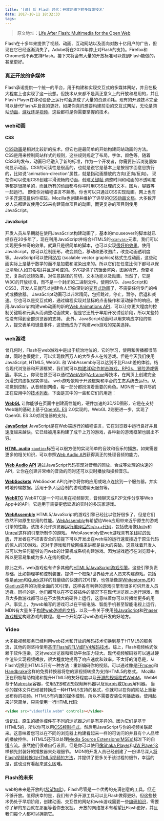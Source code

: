 ```yaml
---
title: '[译] 后 Flash 时代：开放网络下的多媒体技术'
date: 2017-10-11 18:32:33
tags:
---
```

> 原文地址：[Life After Flash: Multimedia for the Open Web][2]

Flash在十多年来提供了视频、动画、互动网站以及面向对数十亿用户的广告，但现在它已经逐渐消失了。Adobe将在2020年停止对Flash的支持。Firefox和Chrome也不再支持Flash。接下来将会有大量的开放标准可以做到Flash能做的，甚至更好。

### **真正开放的多媒体**

Flash承诺提供一个统一的平台，用于构建和实现交互式的多媒体网站，并且在极大程度上也实现了这一设想。但技术从来都不是真正意义上的开放和易用的，并且Flash Player在移动设备上运行时会造成了大量的资源消耗。现有的开源技术完全可以替代Flash并且做的更好。如果你真的想要构建前沿的交互式网站，无论是网站[动画][3]，[游戏][4]还是[视频][5]，这些都将是你需要掌握的技术。

### **web动画**
#### CSS
[CSS动画][6]是相对比较新的技术，但它也是最简单的开始构建网站动画的方法。CSS是用来控制网站样式的规则，这些规则规定了布局，字体，颜色等。随着CSS3的发布，动画已经融入了新的标准，作为一个开发者，你需要告诉浏览器如何显示动画。CSS的可读性是很高的，也就是说它是基本上是按照字面意思执行的，比如说“animation-direction”属性，就是指动画播放的方向(正向/反向)。
现在你可以使用CSS创建平滑流畅的动画，创建[关键帧][7],调整时间和动画的不透明度等都是很简单的，而且所有的动画都与你平时用CSS处理的文本，图片，容器等一起运行。
即使你对编程语言不熟悉，你也可以只通过CSS实现动画。网上也有许多[开源项目][8]供你把玩。Mozilla也创建并维护了详尽的[CSS动画文档][9]。大多数开发人员都建议使用CSS来构建简单项目的动画，而更复杂的项目则使用JavaScript。

#### JavaScript
开发人员从早期就在使用JavaScript构建动画了，基本的mouseover的脚本就已经存在20多年了，现在利用JavaScript并结合HTML5的[`<canvas>`][10]元素，我们可以实现更多神奇的效果。就算只是很简单的脚本，也可以实现[很好的效果][11]。使用JavaScript，你可以绘制图形，改变颜色，移动和更改图片，改变动画透明度等。JavaScript可以使用[SVG][12] (scalable vector graphics)格式生成动画，这些动画实际上是基于数学的而不是加载和渲染出来的。所以它们在任意比例下都可以保证清晰(人如其名啦)并且是可控的。SVG提供了抗锯齿渲染，图案填充，渐变填充，复杂的滤镜效果，对任意路径的剪切，文本功能以及动画。当然了，它是W3C的开放标准，而不是一个封闭的二进制文件。使用SVG、JavaScript和CSS3，开发人员就可以创建令人印象深刻的[交互式动画][13]了，不需要任何专门的格式或播放器。
JavaScript动画可以非常精简，包括跳过，停止，暂停，后退和减速。它也可以是交互式的，通过编程实现对鼠标的点击操作和滚动操作的响应。使用JavaScript构建web动画的新的[Web Animations API][14]，可以让你更大程度的控制关键帧和元素从而调整动画效果，但是它还处于早期开发试验阶段，所以某些特性没有得到全部浏览器的支持。
此外，JavaScript动画可以用来响应字段的输入，提交表单和键盘事件，这使他成为了构建web游戏的完美选择。

### **web游戏**

曾几何时，Flash在web游戏中是出于统治地位的，它的学习，使用和传播都很简单，同时也很健壮，可以实现数百万人的大型多人在线游戏。但是今天我们使用JavaScript, HTML5, WebGL 和 WebAssembly可以达到不比Flash差的体验。结合现代浏览器和开源框架，我们就可以[构建3D动作射击游戏，RPGs，冒险游戏等等][15]。事实上，你现在甚至可以通过[WebVR][16]和[A-frame][17]等技术，在网页上创建完全沉浸式的虚拟现实体验。
web游戏依赖于开源框架和平台的生态系统去运行。从视觉到控制，从音频到网络，每一部分都扮演着重要的角色。MDN有一套详尽的正在应用中的[技术列表][18]，下面是其中的一些和它们的用途：

**[WebGL][19]**
让你能够在页面中创建高性能的，硬件加速的3D/2D图形，它是在支持Web端的基础上基于[OpenGL ES][20] 2.0实现的。WebGL 2则更进一步，实现了OpenGL ES 3.0对浏览器的支持。

**[JavaScript][21]**
JavaScript是在Web端运行的编程语言，它在浏览器中运行良好并且速度越来越快。它已经被用来构建了成千上万的游戏，各种新的游戏框架也层出不穷。

**[HTML audio][22]**
[`<audio>`][23]标签可以很方便的实现简单的音效和音乐的播放。如果需要更多的相关知识，可以参照[Web Audio API][24]获得真正的处理音频的能力。

**[Web Audio API][25]**
通过JavaScript代码实现对音频的回放、合成等处理的快速的API，让你在创建非常棒的音效的同时还可以实时播放和操控音乐。

**[WebSockets][26]**
WebSocket API允许你将你的应用或站点连接到一个服务器，并实时地传输数据。适用于多人回合制的游戏或聊天服务等。

**[WebRTC][27]**
WebRTC是一个可以用在视频聊天，音频聊天或P2P文件分享等Web App中的API。它适用于需要更低延迟的实时的多玩家游戏。

**[WebAssembly][28]**
HTML5/JavaScript的游戏引擎已经比以往好很多了，但是它们依然不如原生应用的性能。[WebAssembly][29]有希望给Web应用带来近乎原生的游戏引擎的性能。该技术允许浏览器[运行编译后的c/c++代码][30]，包括使用像[Unity][31]和[Unreal][32]这样的引擎所制作的游戏。
WebAssembly使web游戏具有[多线程的优势][33]，开发者在不损害安全的前提下可以开发出在web端的运行速度接近于原生代码的惊人的3D游戏。这对于游戏和开放网络来讲都是巨大的突破。这意味着开发人员可以为任何能够访问web的计算机或系统构建游戏。因为游戏运行在浏览器中，所以更容易集成为多人在线的模式。

除此之外，web游戏也有许多其他的[HTML5/JavaScript游戏引擎][34]。这些引擎负责基础，比如物理学和控制装置，提供一个框架/世界给开发人员来构建游戏。包括像是[atom][35]和[Quick][36]这样的轻量级的快速的2D引擎，也包括像是[WhitestormJS][37]和[Gladius][38]这样的功能全面的3D引擎，这样各有利弊的游戏引擎有很多可供开发人员选择。同样的是，他们都可以在不安装插件的情况下在现代浏览器上运行游戏，而且大多数游戏都可以在不太强大的硬件上运行，这意味着你可以传播给更多的用户。事实上，为web编写的游戏可以在平板电脑、智能手机甚至智能电视上运行。
MDN有大量关于[构建web游戏的文档][39]，以及一些关于使用[纯JavaScript][40]和[Phaser游戏框架][41]构建游戏的教程。是一个开始学习web游戏开发的好地方。

### **Video**
大多数视频服务已经利用web技术和开放的解码技术切换到基于HTML5的服务流，其他的则坚持使用[基于Flash的FLV或FV4解码技术][42]。综上，Flash视频格式依赖于软件渲染，这对web浏览器和移动平台压力较大。现代视频解码器可以通过硬件渲染实现视频播放，很大程度地提高了响应速度和效率。不太好的消息是，从Flash切换到HTML5只有一种方法：重新编码你的视频。可以通过像是[FFmpeg][43]和[Handbrake][44]这样的免费转换器将您的源视频转换为支持HTML5的格式。
Mozilla正在积极帮助构建和提升HTML5的友好程度以及[开源的视频格式WebM][45]。WebM基于[Matroska][46]容器，使用[VP8][47]和[VP9][48]视频解码器以及[Vorbis][49]或[Opus][50]解码器。
当你的媒体文件已经被转换成一种HTML5支持的格式，你就可以在你的网站上重新发布你的视频。HTML5有内置的媒体控制，所以不需要安装任何播放器。使用起来非常简单，只需使用一行HTML代码:

```html
<video src="videofile.webm" controls></video>
```

请记住，原生的媒体控件在不同的浏览器之间是有差异的。因为它们是基于HTML5的，所以你可以用[CSS控制样式][51]，然后用JavaScript与你的视频关联起来。这意味着您可以在不同的浏览器上构建看起来一样的可访问的并且有个人品牌的播放控件。
HTML5还可以处理[Media Source Extensions(MSEs)][52]标准下的自适应流。虽然他们很难自行设置，但是你可以使用[像Shaka Player][53]和[JW Player][54]这样预先封装好的播放器来处理细节。
MDN的开发人员已经创建了一份详尽深入[将Flash视频转换为HTML5视频的方法][55]，并提供了更多关于该过程的细节，幸运的是，这也没有看起来这么困难。

### **Flash的未来**
web的未来是开放的([希望如此][56])，Flash尽管是一个优秀的充满创意的工具，但还不够开放。值得庆幸的是，我们有许多开源工具可以比Flash做得更好。但这些技术仍处于早期阶段，创建动画、交互性的网站和web游戏需要一些[编码知识][57]，需要你了解的东西就在那里等着你去发掘。
开放的网络技术有希望比Flash更好，并且我们每个人都可以拥抱它。

  [2]: https://hacks.mozilla.org/2017/08/life-after-flash-multimedia-for-the-open-web/
  [3]: https://developer.mozilla.org/en-US/docs/Web/API/Animation
  [4]: https://developer.mozilla.org/en-US/docs/Games
  [5]: https://developer.mozilla.org/en-US/docs/Plugins/Flash_to_HTML5/Video
  [6]: https://developer.mozilla.org/en-US/docs/Web/CSS/CSS_Animations/Using_CSS_animations
  [7]: https://en.wikipedia.org/wiki/Key_frame
  [8]: https://daneden.github.io/animate.css/
  [9]: https://developer.mozilla.org/en-US/docs/Web/CSS/CSS_Animations/Using_CSS_animations
  [10]: https://developer.mozilla.org/en-US/docs/Web/API/Canvas_API/Tutorial/Basic_usage
  [11]: https://developer.mozilla.org/en-US/docs/Web/API/Canvas_API/Tutorial/Basic_animations
  [12]: https://developer.mozilla.org/en-US/docs/Mozilla/Mozilla_SVG_Project
  [13]: http://slides.com/sdrasner/svg-can-do-that#/
  [14]: https://developer.mozilla.org/en-US/docs/Web/API/Web_Animations_API
  [15]: https://developer.mozilla.org/en-US/docs/Games/Introduction
  [16]: https://mozvr.com/
  [17]: https://aframe.io/
  [18]: https://developer.mozilla.org/en-US/docs/Games/Introduction
  [19]: https://developer.mozilla.org/en-US/docs/Web/API/WebGL_API
  [20]: http://www.khronos.org/opengles/
  [21]: https://developer.mozilla.org/en-US/docs/Web/JavaScript
  [22]: https://developer.mozilla.org/en-US/docs/Web/HTML/Element/audio
  [23]: https://developer.mozilla.org/en-US/docs/Web/HTML/Element/audio
  [24]: https://developer.mozilla.org/en-US/docs/Web/API/Web_Audio_API
  [25]: https://developer.mozilla.org/en-US/docs/Web/API/Web_Audio_API
  [26]: https://developer.mozilla.org/en-US/docs/Web/API/WebSockets_API
  [27]: https://developer.mozilla.org/en-US/docs/Glossary/WebRTC
  [28]: https://research.mozilla.org/webassembly/
  [29]: https://research.mozilla.org/webassembly/
  [30]: https://hacks.mozilla.org/2017/07/webassembly-for-native-games-on-the-web/
  [31]: https://unity3d.com/
  [32]: https://www.unrealengine.com/en-US/what-is-unreal-engine-4
  [33]: https://hacks.mozilla.org/2017/07/webassembly-for-native-games-on-the-web/
  [34]: https://github.com/bebraw/jswiki/wiki/Game-Engines
  [35]: https://github.com/nornagon/atom
  [36]: https://github.com/diogoschneider/quick
  [37]: https://github.com/WhitestormJS/whs.js
  [38]: https://github.com/gladiusjs/gladius-core
  [39]: https://developer.mozilla.org/en-US/docs/Games/Introduction
  [40]: https://developer.mozilla.org/en-US/docs/Games/Tutorials/2D_Breakout_game_pure_JavaScript
  [41]: https://developer.mozilla.org/en-US/docs/Games/Tutorials/2D_breakout_game_Phaser
  [42]: https://en.wikipedia.org/wiki/Flash_Video
  [43]: http://ffmpeg.org/
  [44]: https://handbrake.fr/
  [45]: https://www.webmproject.org/
  [46]: https://www.matroska.org/technical/whatis/index.html
  [47]: https://en.wikipedia.org/wiki/VP8
  [48]: https://www.webmproject.org/vp9/
  [49]: http://www.vorbis.com/
  [50]: http://www.opus-codec.org
  [51]: https://developer.mozilla.org/en-US/Apps/Fundamentals/Audio_and_video_delivery
  [52]: https://developer.mozilla.org/en-US/docs/Web/API/Media_Source_Extensions_API
  [53]: https://github.com/google/shaka-player
  [54]: https://www.jwplayer.com/
  [55]: https://developer.mozilla.org/en-US/docs/Plugins/Flash_to_HTML5/Video
  [56]: https://advocacy.mozilla.org/en-US/net-neutrality/la.org/en-US/docs/Plugins/Flash_to_HTML5/Video
  [57]: https://developer.mozilla.org/en-US/